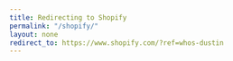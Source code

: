 ```yaml
---
title: Redirecting to Shopify
permalink: "/shopify/"
layout: none
redirect_to: https://www.shopify.com/?ref=whos-dustin
---
```


